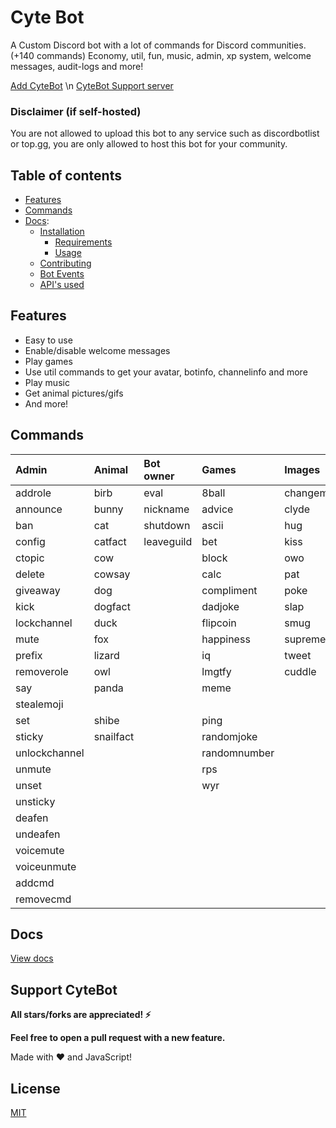 

# Cyte Bot

A Custom Discord bot with a lot of commands for Discord communities. (+140 commands) Economy, util, fun, music, admin, xp system, welcome messages, audit-logs and more!

[Add CyteBot](https://discord.com/oauth2/authorize?client_id=754765403489828946&scope=bot&permissions=8) \n
[CyteBot Support server](https://discord.gg/xf6AsPj)

### Disclaimer (if self-hosted)

You are not allowed to upload this bot to any service such as discordbotlist or top.gg, you are only allowed to host this bot for your community.

## Table of contents

- [Features](#features)
- [Commands](#commands)
- [Docs](docs/README.md):
  - [Installation](docs/INSTALLATION.md)
    - [Requirements](docs/INSTALLATION.md#requirements)
    - [Usage](docs/INSTALLATION.md#usage)
  - [Contributing](docs/CONTRIBUTING.md)
  - [Bot Events](/docs/BOT_EVENTS)
  - [API's used](/docs/APIS_USED.md)

## Features

- Easy to use
- Enable/disable welcome messages
- Play games
- Use util commands to get your avatar, botinfo, channelinfo and more
- Play music
- Get animal pictures/gifs
- And more!

## Commands

| Admin         | Animal    | Bot owner  | Games        | Images       | Music      | NSFW     | Util         | Economy          | Levels      |
| :------------ | :-------- | :--------- | :----------- | :----------- | :--------- | :------- | :----------- | :--------------- | :---------- |
| addrole       | birb      | eval       | 8ball        | changemymind | clearqueue | boobs    | avatar       | balance          | givexp      |
| announce      | bunny     | nickname   | advice       | clyde        | leave      | butt     | bmi          | buy              | leaderboard |
| ban           | cat       | shutdown   | ascii        | hug          | nowplaying | neko     | botinfo      | daily            | level       |
| config        | catfact   | leaveguild | bet          | kiss         | pause      | hentai   | botinvite    | deposit          | xp          |
| ctopic        | cow       |            | block        | owo          | play       | 4k       | bugreport    | dice             |
| delete        | cowsay    |            | calc         | pat          | queue      | gonewild | channelinfo  | inventory        |
| giveaway      | dog       |            | compliment   | poke         | resume     | blowjob  | channels     | moneyleaderboard |
| kick          | dogfact   |            | dadjoke      | slap         | skip       | heko     | define       | profile          |
| lockchannel   | duck      |            | flipcoin     | smug         | stop       |          | dependencies | rob              |
| mute          | fox       |            | happiness    | supreme      | volume     |          | emojis       | store            |
| prefix        | lizard    |            | iq           | tweet        |            |          | github       | withdraw         |
| removerole    | owl       |            | lmgtfy       | cuddle       |            |          | help         | work             |
| say           | panda     |            | meme         |              |            |          | instagram    |
| stealemoji    |           |            |              |              |            |          |              |                  |
| set           | shibe     |            | ping         |              |            |          | invite       |
| sticky        | snailfact |            | randomjoke   |              |            |          | membercount  |
| unlockchannel |           |            | randomnumber |              |            |          | minecraft    |
| unmute        |           |            | rps          |              |            |          | morse        |
| unset         |           |            | wyr          |              |            |          | npm          |
| unsticky      |           |            |              |              |            |          | serverinfo   |
| deafen        |           |            |              |              |            |          | suggest      |
| undeafen      |           |            |              |              |            |          | translate    |
| voicemute     |           |            |              |              |            |          | uptime       |
| voiceunmute   |           |            |              |              |            |          | userinfo     |
| addcmd        |           |            |              |              |            |          | weather      |
| removecmd     |           |            |              |              |            |          | worldclock   |

## Docs

[View docs](/docs/README.md)

## Support CyteBot

**All stars/forks are appreciated! ⚡**

**Feel free to open a pull request with a new feature.**

<p>Made with ❤️ and JavaScript!</p>

## License

[MIT](./LICENSE)
